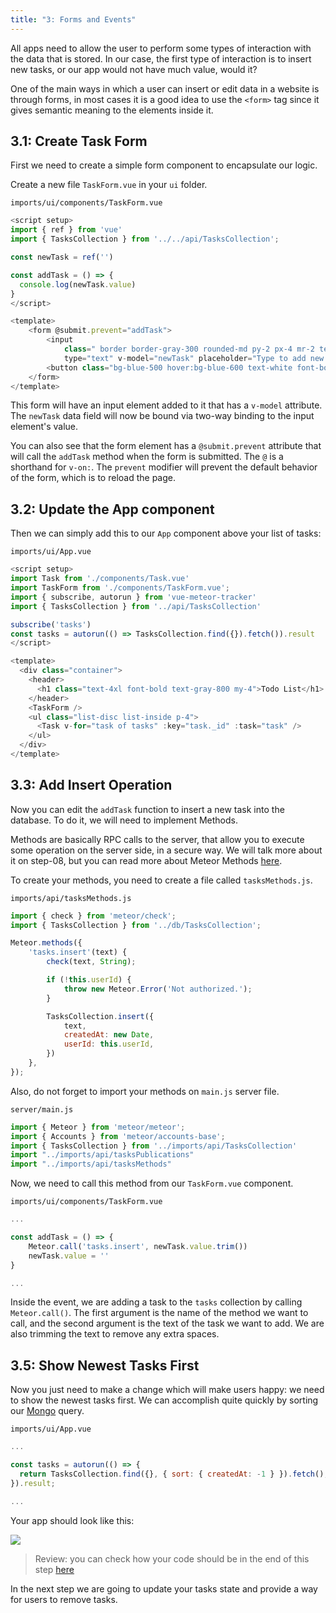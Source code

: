 ```yaml
---
title: "3: Forms and Events"
---
```


All apps need to allow the user to perform some types of interaction with the data that is stored. In our case, the first type of interaction is to insert new tasks, or our app would not have much value, would it?

One of the main ways in which a user can insert or edit data in a website is through forms, in most cases it is a good idea to use the `<form>` tag since it gives semantic meaning to the elements inside it.

## 3.1: Create Task Form

First we need to create a simple form component to encapsulate our logic.

Create a new file `TaskForm.vue` in your `ui` folder.

`imports/ui/components/TaskForm.vue`
```javascript
<script setup>
import { ref } from 'vue'
import { TasksCollection } from '../../api/TasksCollection';

const newTask = ref('')

const addTask = () => {
  console.log(newTask.value)
}
</script>

<template>
    <form @submit.prevent="addTask">
        <input
            class=" border border-gray-300 rounded-md py-2 px-4 mr-2 text-gray-600 text-sm focus:outline-none focus:border-gray-400 focus:ring-0"
            type="text" v-model="newTask" placeholder="Type to add new tasks" />
        <button class="bg-blue-500 hover:bg-blue-600 text-white font-bold py-2 px-4 rounded" type="submit">Add Task</button>
    </form>
</template>
```

This form will have an input element added to it that has a `v-model` attribute. The `newTask` data field will now be bound via two-way binding to the input element's value.

You can also see that the form element has a `@submit.prevent` attribute that will call the `addTask` method when the form is submitted. The `@` is a shorthand for `v-on:`. The `prevent` modifier will prevent the default behavior of the form, which is to reload the page.

## 3.2: Update the App component

Then we can simply add this to our `App` component above your list of tasks:

`imports/ui/App.vue`
```javascript
<script setup>
import Task from './components/Task.vue'
import TaskForm from './components/TaskForm.vue';
import { subscribe, autorun } from 'vue-meteor-tracker'
import { TasksCollection } from '../api/TasksCollection'

subscribe('tasks')
const tasks = autorun(() => TasksCollection.find({}).fetch()).result
</script>

<template>
  <div class="container">
    <header>
      <h1 class="text-4xl font-bold text-gray-800 my-4">Todo List</h1>
    </header>
    <TaskForm />
    <ul class="list-disc list-inside p-4">
      <Task v-for="task of tasks" :key="task._id" :task="task" />
    </ul>
  </div>
</template> 
```

## 3.3: Add Insert Operation

Now you can edit the `addTask` function to insert a new task into the database. To do it, we will need to implement Methods.

Methods are basically RPC calls to the server, that allow you to execute some operation on the server side, in a secure way. We will talk more about it on step-08, but you can read more about Meteor Methods [here](https://guide.meteor.com/methods.html).

To create your methods, you need to create a file called `tasksMethods.js`.

`imports/api/tasksMethods.js`
```javascript
import { check } from 'meteor/check';
import { TasksCollection } from '../db/TasksCollection';

Meteor.methods({
    'tasks.insert'(text) {
        check(text, String);

        if (!this.userId) {
            throw new Meteor.Error('Not authorized.');
        }

        TasksCollection.insert({
            text,
            createdAt: new Date,
            userId: this.userId,
        })
    },
});
```

Also, do not forget to import your methods on `main.js` server file.

`server/main.js`
```javascript
import { Meteor } from 'meteor/meteor';
import { Accounts } from 'meteor/accounts-base';
import { TasksCollection } from '../imports/api/TasksCollection'
import "../imports/api/tasksPublications"
import "../imports/api/tasksMethods"
```

Now, we need to call this method from our `TaskForm.vue` component.

`imports/ui/components/TaskForm.vue`
```javascript
...

const addTask = () => {
    Meteor.call('tasks.insert', newTask.value.trim())
    newTask.value = ''
}

...
```

Inside the event, we are adding a task to the `tasks` collection by calling `Meteor.call()`. The first argument is the name of the method we want to call, and the second argument is the text of the task we want to add. We are also trimming the text to remove any extra spaces.

## 3.5: Show Newest Tasks First

Now you just need to make a change which will make users happy: we need to show the newest tasks first. We can accomplish quite quickly by sorting our [Mongo](https://guide.meteor.com/collections.html#mongo-collections) query.

`imports/ui/App.vue`
```javascript
...

const tasks = autorun(() => {
  return TasksCollection.find({}, { sort: { createdAt: -1 } }).fetch();
}).result;

...
```

Your app should look like this:

<img class="step-images" src="/simple-todos/assets/new-screenshots/step03/newest-task.png"/>

> Review: you can check how your code should be in the end of this step [here](https://github.com/meteor/vue3-tutorial/tree/master/src/simple-todos/step03) 

In the next step we are going to update your tasks state and provide a way for users to remove tasks.
